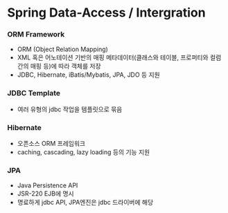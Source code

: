 # Spring Data-Access / Intergration


### ORM  Framework

-  ORM (Object Relation Mapping)
-  XML 혹은 어노테이션 기반의 매핑 메타데이터(클래스와 테이블, 프로퍼티와 컬럼간의 매핑 등)에 따라 객체를 저장
-  JDBC, Hibernate, iBatis/Mybatis, JPA, JDO 등 지원


### JDBC Template

- 여러 유형의 jdbc 작업을 템플릿으로 묶음


### Hibernate

- 오픈소스 ORM 프레임워크
- caching, cascading, lazy loading 등의 기능 지원



### JPA

- Java Persistence API
- JSR-220 EJB에 명시
- 명료하게 jdbc API, JPA엔진은 jdbc 드라이버에 해당




  

